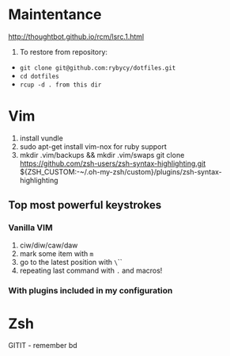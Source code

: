 # Maintentance
http://thoughtbot.github.io/rcm/lsrc.1.html

1. To restore from repository:
- `git clone git@github.com:rybycy/dotfiles.git`
- `cd dotfiles`
- `rcup -d . from this dir`

# Vim
1. install vundle
2. sudo apt-get install vim-nox for ruby support
3. mkdir .vim/backups && mkdir .vim/swaps
git clone https://github.com/zsh-users/zsh-syntax-highlighting.git ${ZSH_CUSTOM:-~/.oh-my-zsh/custom}/plugins/zsh-syntax-highlighting

## Top most powerful keystrokes
### Vanilla VIM
1. ciw/diw/caw/daw
2. mark some item with `m`
3. go to the latest position with `\`\``
4. repeating last command with `.` and macros!

### With plugins included in my configuration

# Zsh 
GITIT - remember
bd
